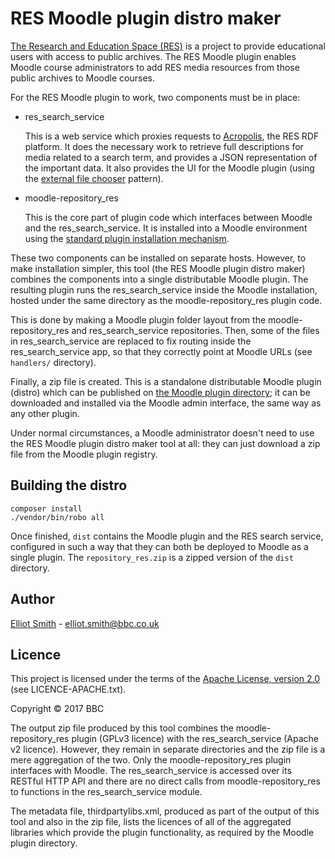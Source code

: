 # RES Moodle plugin distro maker

[The Research and Education Space (RES)](http://res.space/) is a project
to provide educational users with access to public archives. The RES Moodle
plugin enables Moodle course administrators to add RES media resources from
those public archives to Moodle courses.

For the RES Moodle plugin to work, two components must be in place:

*   res_search_service

    This is a web service which proxies requests to
    [Acropolis](http://acropolis.org.uk), the RES RDF platform. It does the
    necessary work to retrieve full descriptions for media related to a
    search term, and provides a JSON representation of the important data. It
    also provides the UI for the Moodle plugin (using the
    [external file chooser](https://docs.moodle.org/dev/Repository_plugins_embedding_external_file_chooser)
    pattern).

*   moodle-repository_res

    This is the core part of plugin code which interfaces between Moodle and the
    res_search_service. It is installed into a Moodle environment using the
    [standard plugin installation mechanism](https://docs.moodle.org/33/en/Installing_plugins).

These two components can be installed on separate hosts. However, to make
installation simpler, this tool (the RES Moodle plugin distro maker)
combines the components into a single distributable Moodle plugin.
The resulting plugin runs the res_search_service inside the Moodle installation,
hosted under the same directory as the moodle-repository_res plugin code.

This is done by making a Moodle plugin folder layout from the moodle-repository_res
and res_search_service repositories. Then, some of the files in
res_search_service are replaced to fix routing inside the res_search_service
app, so that they correctly point at Moodle URLs (see `handlers/` directory).

Finally, a zip file is created. This is a standalone distributable Moodle plugin
(distro) which can be published on
[the Moodle plugin directory](http://moodle.org/plugins); it can be
downloaded and installed via the Moodle admin interface, the same way as any
other plugin.

Under normal circumstances, a Moodle administrator doesn't need to use the RES
Moodle plugin distro maker tool at all: they can just download a zip file from
the Moodle plugin registry.

## Building the distro

```
composer install
./vendor/bin/robo all
```

Once finished, `dist` contains the Moodle plugin and the RES search service,
configured in such a way that they can both be deployed to Moodle as
a single plugin. The `repository_res.zip` is a zipped version of the `dist`
directory.

## Author

[Elliot Smith](https://github.com/townxelliot) - elliot.smith@bbc.co.uk

## Licence

This project is licensed under the terms of the
[Apache License, version 2.0](http://www.apache.org/licenses/LICENSE-2.0)
(see LICENCE-APACHE.txt).

Copyright © 2017 BBC

The output zip file produced by this tool combines the moodle-repository_res
plugin (GPLv3 licence) with the res_search_service (Apache v2 licence). However,
they remain in separate directories and the zip file is a mere aggregation
of the two. Only the moodle-repository_res plugin interfaces with Moodle.
The res_search_service is accessed over its RESTful HTTP API and there are no
direct calls from moodle-repository_res to functions in the res_search_service
module.

The metadata file, thirdpartylibs.xml, produced as part of the output of this
tool and also in the zip file, lists the licences of all of the aggregated
libraries which provide the plugin functionality, as required by the Moodle
plugin directory.

